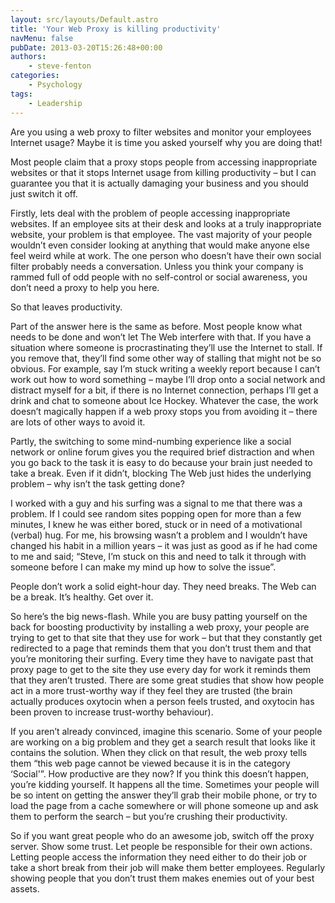 ```yaml
---
layout: src/layouts/Default.astro
title: 'Your Web Proxy is killing productivity'
navMenu: false
pubDate: 2013-03-20T15:26:48+00:00
authors:
    - steve-fenton
categories:
    - Psychology
tags:
    - Leadership
---
```


Are you using a web proxy to filter websites and monitor your employees Internet usage? Maybe it is time you asked yourself why you are doing that!

Most people claim that a proxy stops people from accessing inappropriate websites or that it stops Internet usage from killing productivity – but I can guarantee you that it is actually damaging your business and you should just switch it off.

Firstly, lets deal with the problem of people accessing inappropriate websites. If an employee sits at their desk and looks at a truly inappropriate website, your problem is that employee. The vast majority of your people wouldn’t even consider looking at anything that would make anyone else feel weird while at work. The one person who doesn’t have their own social filter probably needs a conversation. Unless you think your company is rammed full of odd people with no self-control or social awareness, you don’t need a proxy to help you here.

So that leaves productivity.

Part of the answer here is the same as before. Most people know what needs to be done and won’t let The Web interfere with that. If you have a situation where someone is procrastinating they’ll use the Internet to stall. If you remove that, they’ll find some other way of stalling that might not be so obvious. For example, say I’m stuck writing a weekly report because I can’t work out how to word something – maybe I’ll drop onto a social network and distract myself for a bit, if there is no Internet connection, perhaps I’ll get a drink and chat to someone about Ice Hockey. Whatever the case, the work doesn’t magically happen if a web proxy stops you from avoiding it – there are lots of other ways to avoid it.

Partly, the switching to some mind-numbing experience like a social network or online forum gives you the required brief distraction and when you go back to the task it is easy to do because your brain just needed to take a break. Even if it didn’t, blocking The Web just hides the underlying problem – why isn’t the task getting done?

I worked with a guy and his surfing was a signal to me that there was a problem. If I could see random sites popping open for more than a few minutes, I knew he was either bored, stuck or in need of a motivational (verbal) hug. For me, his browsing wasn’t a problem and I wouldn’t have changed his habit in a million years – it was just as good as if he had come to me and said; “Steve, I’m stuck on this and need to talk it through with someone before I can make my mind up how to solve the issue”.

People don’t work a solid eight-hour day. They need breaks. The Web can be a break. It’s healthy. Get over it.

So here’s the big news-flash. While you are busy patting yourself on the back for boosting productivity by installing a web proxy, your people are trying to get to that site that they use for work – but that they constantly get redirected to a page that reminds them that you don’t trust them and that you’re monitoring their surfing. Every time they have to navigate past that proxy page to get to the site they use every day for work it reminds them that they aren’t trusted. There are some great studies that show how people act in a more trust-worthy way if they feel they are trusted (the brain actually produces oxytocin when a person feels trusted, and oxytocin has been proven to increase trust-worthy behaviour).

If you aren’t already convinced, imagine this scenario. Some of your people are working on a big problem and they get a search result that looks like it contains the solution. When they click on that result, the web proxy tells them “this web page cannot be viewed because it is in the category ‘Social'”. How productive are they now? If you think this doesn’t happen, you’re kidding yourself. It happens all the time. Sometimes your people will be so intent on getting the answer they’ll grab their mobile phone, or try to load the page from a cache somewhere or will phone someone up and ask them to perform the search – but you’re crushing their productivity.

So if you want great people who do an awesome job, switch off the proxy server. Show some trust. Let people be responsible for their own actions. Letting people access the information they need either to do their job or take a short break from their job will make them better employees. Regularly showing people that you don’t trust them makes enemies out of your best assets.